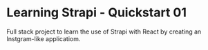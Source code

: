 # Learning Strapi - Quickstart 01

Full stack project to learn the use of Strapi with React by creating an Instgram-like applicatiom.
